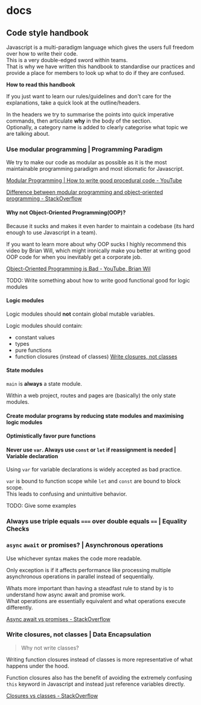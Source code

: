 # docs

## Code style handbook

Javascript is a multi-paradigm language which gives the users full freedom over how to write their code.\
This is a very double-edged sword within teams.\
That is why we have written this handbook to standardise our practices and provide a place for members to look up what to do if they are confused.

**How to read this handbook**

If you just want to learn our rules/guidelines and don't care for the explanations,
take a quick look at the outline/headers.

In the headers we try to summarise the points into quick imperative commands,
then articulate **why** in the body of the section.\
Optionally, a category name is added to clearly categorise what topic we are talking about.

### Use modular programming | Programming Paradigm

We try to make our code as modular as possible as it is the most maintainable programming paradigm and most idiomatic for Javascript.

[Modular Programming | How to write good procedural code - YouTube](https://www.youtube.com/watch?v=0iyB0_qPvWk)

[Difference between modular programming and object-oriented programming - StackOverflow](https://stackoverflow.com/questions/18034683/what-is-the-big-difference-between-modular-and-object-oriented-programming)

<!--
In the end, paradigms are tools for solving the problem of writing programs.\
This requires understanding the problem you are trying to solve and using the best possible solution.\
**Most** programs is about transforming data from one shape to another.\
So emulating that behavior in the structure of our code is most beneficial
-->

#### Why not Object-Oriented Programming(OOP)?

Because it sucks and makes it even harder to maintain a codebase (its hard enough to use Javascript in a team).

If you want to learn more about why OOP sucks I highly recommend this video by Brian Will,
which might ironically make you better at writing good OOP code for when you inevitably get a corporate job.

[Object-Oriented Programming is Bad - YouTube, Brian Wil](https://youtu.be/QM1iUe6IofM)

TODO: Write something about how to write good functional good for logic modules

#### Logic modules

Logic modules should **not** contain global mutable variables.

Logic modules should contain:

- constant values
- types
- pure functions
- function closures (instead of classes) [Write closures, not classes](#write-closures-not-classes)

#### State modules

`main` is **always** a state module.

Within a web project, routes and pages are (basically) the only state modules.

#### Create modular programs by reducing state modules and maximising logic modules

#### Optimistically favor pure functions

<!-- Called out by linter -->

#### Never use `var`. Always use `const` or `let` if reassignment is needed | Variable declaration

Using `var` for variable declarations is widely accepted as bad practice.

`var` is bound to function scope while `let` and `const` are bound to block scope.\
This leads to confusing and unintuitive behavior.

TODO: Give some examples

### Always use triple equals `===` over double equals `==` | Equality Checks

### `async` `await` or promises? | Asynchronous operations

Use whichever syntax makes the code more readable.

Only exception is if it affects performance like processing multiple asynchronous operations in parallel instead of sequentially.

Whats more important than having a steadfast rule to stand by is to understand how async await and promise work.\
What operations are essentially equivalent and what operations execute differently.

[Async await vs promises - StackOverflow](https://stackoverflow.com/questions/53057110/difference-of-using-async-await-vs-promises)

### Write closures, not classes | Data Encapsulation
<!-- Not called out by linter -->
> Why not write classes?

Writing function closures instead of classes is more representative of what happens under the hood.

Function closures also has the benefit of avoiding the extremely confusing `this` keyword in Javascript and instead just reference variables directly.

[Closures vs classes - StackOverflow](https://stackoverflow.com/questions/71670779/closures-vs-classes-in-modern-javascript)
